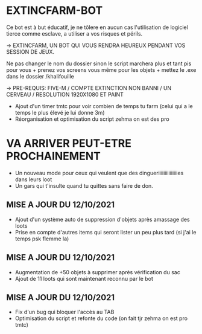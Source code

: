 # EXTINCFARM-BOT

Ce bot est à but éducatif, je ne tôlere en aucun cas l'utilisation de logiciel tierce comme esclave, a utiliser a vos risques et périls.

→  EXTINCFARM, UN BOT QUI VOUS RENDRA HEUREUX PENDANT VOS SESSION DE JEUX.

Ne pas changer le nom du dossier sinon le script marchera plus et tant pis pour vous + prenez vos screens vous même pour les objets + mettez le .exe dans le dossier /khalifouille

→  PRE-REQUIS: FIVE-M / COMPTE EXTINCTION NON BANNI / UN CERVEAU / RESOLUTION 1920X1080 ET PAINT

- Ajout d'un timer tmtc pour voir combien de temps tu farm (celui qui a le temps le plus élevé je lui donne 3m)
- Réorganisation et optimisation du script zehma on est des pro

# VA ARRIVER PEUT-ETRE PROCHAINEMENT
- Un nouveau mode pour ceux qui veulent que des dingueriiiiiiiiiiiiiiies dans leurs loot
- Un gars qui t'insulte quand tu quittes sans faire de don.

## MISE A JOUR DU 12/10/2021

- Ajout d'un système auto de suppression d'objets après amassage des loots
- Prise en compte d'autres items qui seront lister un peu plus tard (si j'ai le temps psk flemme la)

## MISE A JOUR DU 12/10/2021

- Augmentation de +50 objets à supprimer après vérification du sac
- Ajout de 11 loots qui sont maintenant reconnu par le bot

## MISE A JOUR DU 12/10/2021

- Fix d'un bug qui bloquer l'accès au TAB
- Optimisation du script et refonte du code (on fait tjr zehma on est pro tmtc)

